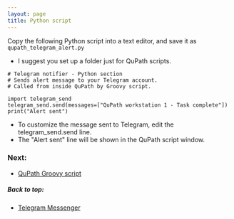 ```yaml
---
layout: page
title: Python script
---
```


Copy the following Python script into a text editor, and save it as 
`qupath_telegram_alert.py`

- I suggest you set up a folder just for QuPath scripts.

```
# Telegram notifier - Python section
# Sends alert message to your Telegram account.
# Called from inside QuPath by Groovy script.

import telegram_send
telegram_send.send(messages=["QuPath workstation 1 - Task complete"])
print("Alert sent")
```
- To customize the message sent to Telegram, edit the telegram_send.send line.
- The "Alert sent" line will be shown in the QuPath script window.

### Next:
- [QuPath Groovy script](groovy_script.html)


##### Back to top:
- [Telegram Messenger](telegram.html)
